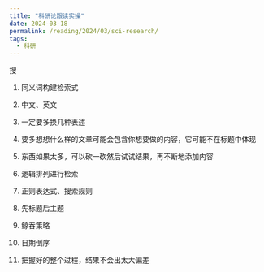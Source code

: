 ```yaml
---
title: "科研论跟读实操"
date: 2024-03-18
permalink: /reading/2024/03/sci-research/
tags:
  - 科研
---
```


搜

1. 同义词构建检索式

  1. 中文、英文
  2. 一定要多换几种表述
  3. 要多想想什么样的文章可能会包含你想要做的内容，它可能不在标题中体现
  4. 东西如果太多，可以砍一砍然后试试结果，再不断地添加内容

2. 逻辑排列进行检索

  1. 正则表达式、搜索规则

3. 先标题后主题

  1. 鲸吞策略

  2. 日期倒序

4. 把握好的整个过程，结果不会出太大偏差